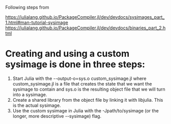 
Following steps from 

https://julialang.github.io/PackageCompiler.jl/dev/devdocs/sysimages_part_1.html#man-tutorial-sysimage
https://julialang.github.io/PackageCompiler.jl/dev/devdocs/binaries_part_2.html


# Creating and using a custom sysimage is done in three steps:

1. Start Julia with the --output-o=sys.o custom_sysimage.jl where custom_sysimage.jl is a file that creates the state that we want the sysimage to contain and sys.o is the resulting object file that we will turn into a sysimage.
2. Create a shared library from the object file by linking it with libjulia. This is the actual sysimage.
3. Use the custom sysimage in Julia with the -Jpath/to/sysimage (or the longer, more descriptive --sysimage) flag.
